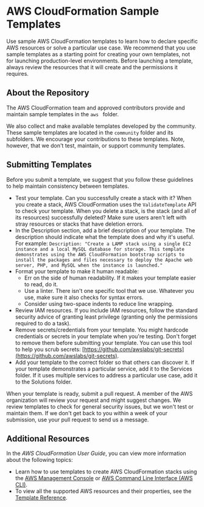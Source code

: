 # AWS CloudFormation Sample Templates
Use sample AWS CloudFormation templates to learn how to declare specific AWS resources or solve a particular use case. We recommend that you use sample templates as a starting point for creating your own templates, not for launching production-level environments. Before launching a template, always review the resources that it will create and the permissions it requires.

## About the Repository
The AWS CloudFormation team and approved contributors provide and maintain sample templates in the `aws ` folder. 

We also collect and make available templates developed by the community. These sample templates are located in the `community` folder and its subfolders. We encourage your contributions to these templates. Note, however, that we don't test, maintain, or support community templates.

## Submitting Templates
Before you submit a template, we suggest that you follow these guidelines to help maintain consistency between templates.

- Test your template. Can you successfully create a stack with it? When you create a stack, AWS CloudFormation uses the `ValidateTemplate` API to check your template. When you delete a stack, is the stack (and all of its resources) successfully deleted? Make sure users aren't left with stray resources or stacks that have deletion errors.
- In the Description section, add a brief description of your template. The description should indicate what the template does and why it's useful. For example:
 ```Description: "Create a LAMP stack using a single EC2 instance and a local MySQL database for storage. This template demonstrates using the AWS CloudFormation bootstrap scripts to install the packages and files necessary to deploy the Apache web server, PHP, and MySQL when the instance is launched."```
- Format your template to make it human readable:
	- Err on the side of human readability. If it makes your template easier to read, do it.
	- Use a linter. There isn't one specific tool that we use. Whatever you use, make sure it also checks for syntax errors.
	- Consider using two-space indents to reduce line wrapping.
- Review IAM resources. If you include IAM resources, follow the standard security advice of granting least privilege (granting only the permissions required to do a task).
- Remove secrets/credentials from your template. You might hardcode credentials or secrets in your template when you're testing. Don't forget to remove them before submitting your template. You can use this tool to help you scrub secrets: [https://github.com/awslabs/git-secrets](https://github.com/awslabs/git-secrets).
- Add your template to the correct folder so that others can discover it. If your template demonstrates a particular service, add it to the Services folder. If it uses multiple services to address a particular use case, add it to the Solutions folder.

When your template is ready, submit a pull request. A member of the AWS organization will review your request and might suggest changes. We review templates to check for general security issues, but we won't test or maintain them. If we don't get back to you within a week of your submission, use your pull request to send us a message.

## Additional Resources
In the *AWS CloudFormation User Guide*, you can view more information about the following topics:

- Learn how to use templates to create AWS CloudFormation stacks using the [AWS Management Console](http://docs.aws.amazon.com/AWSCloudFormation/latest/UserGuide/cfn-console-create-stack.html) or [AWS Command Line Interface (AWS CLI)](http://docs.aws.amazon.com/AWSCloudFormation/latest/UserGuide/using-cfn-cli-creating-stack.html).
- To view all the supported AWS resources and their properties, see the [Template Reference](http://docs.aws.amazon.com/AWSCloudFormation/latest/UserGuide/template-reference.html).
